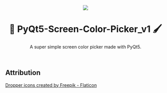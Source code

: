 <p align="center">
 
 <img align="center" src="https://github.com/VictoriaLind/PyQt5-Screen-Color-Picker_v1/blob/main/program.PNG" />
 
 <h1 align="center"> 🎨 PyQt5-Screen-Color-Picker_v1 🖌</h1>
 <p align="center"> A super simple screen color picker made with PyQt5. </p>

</p>


</br>

## Attribution

<a href="https://www.flaticon.com/free-icons/dropper" title="dropper icons">Dropper icons created by Freepik - Flaticon</a>
